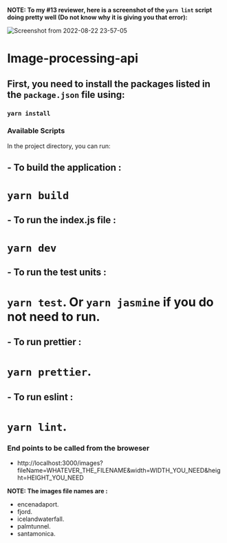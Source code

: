**NOTE: To my #13 reviewer, here is a screenshot of the `yarn lint` script doing pretty well (Do not know why it is giving you that error):**

![Screenshot from 2022-08-22 23-57-05](https://user-images.githubusercontent.com/49316250/186026075-7104d5ef-8d88-40a5-8b14-557048e04b7e.png)

# Image-processing-api

## First, you need to install the packages listed in the `package.json` file using:

### `yarn install`


### Available Scripts
In the project directory, you can run:

## - To build the application :

# `yarn build`


## - To run the index.js file :  

# `yarn dev`


## - To run the test units :

# `yarn test`. Or `yarn jasmine` if you do not need to run.


## - To run prettier :

# `yarn prettier`.


## - To run eslint :

# `yarn lint`.

### End points to be called from the broweser
- http://localhost:3000/images?fileName=WHATEVER_THE_FILENAME&width=WIDTH_YOU_NEED&height=HEIGHT_YOU_NEED

**NOTE: The images file names are :**
- encenadaport.
- fjord.
- icelandwaterfall.
- palmtunnel.
- santamonica.
